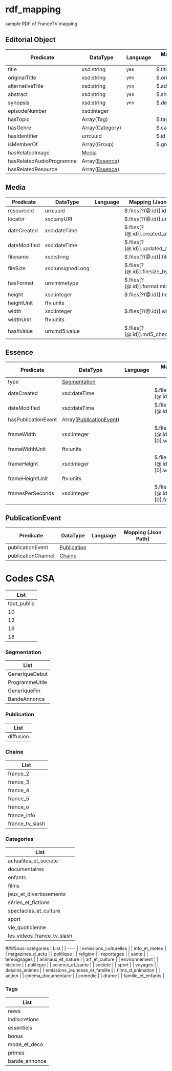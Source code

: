 # rdf_mapping
sample RDF of FranceTV mapping


## Editorial Object
| Predicate | DataType | Language | Mapping (Json Path) |
| ------------- | ------------- | ------------- |------------- |
| title | xsd:string | `yes` | $.title |
| originalTitle | xsd:string | `yes` | $.original_title |
| alternativeTitle | xsd:string | `yes` | $.additional_title |
| abstract | xsd:string | `yes` | $.short_description |
| synopsis | xsd:string | `yes` | $.description |
| episodeNumber | xsd:integer |  |  |
| hasTopic | Array(Tag) |  | $.tags[*].id |
| hasGenre | Array(Category) |  | $.category[*].id |
| hasIdentifier | urn:uuid |  | $.id |
| isMemberOf | Array(Group) |  | $.groups |
| hasRelatedImage | [Media](#media) | |
| hasRelatedAudioProgramme | Array([Essence](#essence)) | | |
| hasRelatedResource | Array([Essence](#essence)) | | |

## Media
| Predicate | DataType | Language | Mapping (Json Path) |
| ------------- | ------------- | ------------- |------------- |
| resourceId | urn:uuid | | $.files[?(@.id)].id |
| locator | xsd:anyURI | | $.files[?(@.id)].url |
| dateCreated | xsd:dateTime | | $.files[?(@.id)].created_at |
| dateModified | xsd:dateTime | | $.files[?(@.id)].updated_at |
| filename | xsd:string |  | $.files[?(@.id)].filename |
| fileSize | xsd:unsignedLong |  | $.files[?(@.id)].filesize_bytes |
| hasFormat | urn:mimetype |  | $.files[?(@.id)].format.mime_type |
| height | xsd:integer | | $.files[?(@.id)].height |
| heightUnit | ftv:units | | |
| width | xsd:integer | | $.files[?(@.id)].width |
| widthUnit | ftv:units | | |
| hashValue | urn:md5:value | | $.files[?(@.id)].md5_checksum |

## Essence
| Predicate | DataType | Language | Mapping (Json Path) |
| ------------- | ------------- | ------------- |------------- |
| type | [Segmentation](#Segmentation) | | |
| dateCreated | xsd:dateTime | | $.files[?(@.id)].created_at |
| dateModified | xsd:dateTime | | $.files[?(@.id)].updated_at |
| hasPublicationEvent | Array([PublicationEvent](#publicationevent)) | | |
| frameWidth | xsd:integer | | $.files[?(@.id)].video_tracks.[0].width |
| frameWidthUnit | ftv:units | | |
| frameHeight | xsd:integer | | $.files[?(@.id)].video_tracks.[0].width |
| frameHeightUnit | ftv:units | | |
| framesPerSeconds | xsd:integer | | $.files[?(@.id)].video_tracks.[0].frame_rate_fps |

## PublicationEvent
| Predicate | DataType | Language | Mapping (Json Path) |
| ------------- | ------------- | ------------- |------------- |
| publicationEvent | [Publication](#Publication) | | |
| publicationChannel | [Chaine](#Chaine) | | |

# Codes CSA
| List |
| ---- |
| tout_public |
| 10 |
| 12 |
| 16 |
| 18 |

### Segmentation
| List |
| ---- |
| GeneriqueDebut |
| ProgrammeUtile |
| GeneriqueFin |
| BandeAnnonce |

### Publication
| List |
| ---- |
| diffusion |

### Chaine
| List |
| ---- |
| france_2 |
| france_3 |
| france_4 |
| france_5 |
| france_o |
| france_info |
| france_tv_slash |

### Categories
| List |
| ---- |
| actualites_et_societe |
| documentaires |
| enfants |
| films |
| jeux_et_divertissements |
| séries_et_fictions |
| spectacles_et_culture |
| sport |
| vie_quotidienne |
| les_videos_france_tv_slash |

###Sous-catégories
| List |
| ---- |
| emissions_culturelles |
| info_et_meteo |
| magazines_d_actu |
| politique |
| religion |
| reportages |
| sante |
| temoignages |
| animaux_et_nature |
| art_et_culture |
| environnement |
| histoire |
| politique |
| science_et_sante |
| societe |
| sport |
| voyages |
| dessins_animes |
| emissions_jeunesse_et_famille |
| films_d_animation |
| action |
| cinema_documentaire |
| comedie |
| drame |
| famille_et_enfants |

### Tags
| List |
| ---- |
| news |
| indiscretions |
| essentiels |
| bonus |
| mode_et_deco |
| primes |
| bande_annonce |
